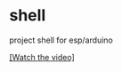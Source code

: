 # shell
project shell for esp/arduino

[[Watch the video]](https://drive.google.com/file/d/17m9ji9g54BlX7duqgH9_HRKpr6X8uoNa/view?usp=share_link)
